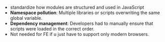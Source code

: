 - standardize how modules are structured and used in JavaScript
- **Namespace pollution**: Multiple libraries or scripts overwriting the same global variable.
- **Dependency management**: Developers had to manually ensure that scripts were loaded in the correct order.
- Not needed for FE if u just have to support only modern browsers.